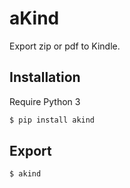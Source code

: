 # aKind

Export zip or pdf to Kindle.

## Installation

Require Python 3
```bash
$ pip install akind
```

## Export

```bash
$ akind
```